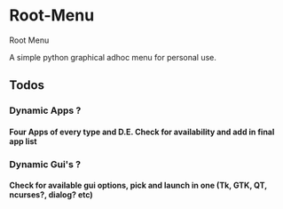 # Root-Menu

Root Menu

A simple python graphical adhoc menu for personal use.


## Todos

### Dynamic Apps ?

#### Four Apps of every type and D.E. Check for availability and add in final app list

### Dynamic Gui's ?

#### Check for available gui options, pick and launch in one (Tk, GTK, QT, ncurses?, dialog? etc)

